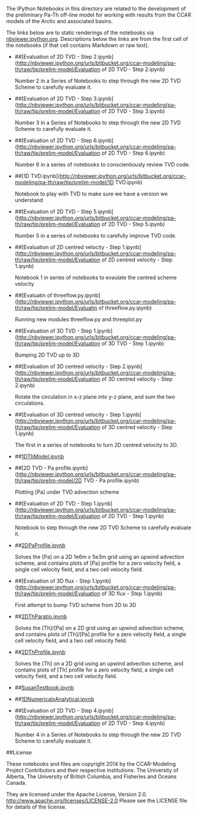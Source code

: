 The IPython Notebooks in this directory are related to the
development of the preliminary Pa-Th off-line model for working with
results from the CCAR models of the Arctic and associated basins.

The links below are to static renderings of the notebooks via
[nbviewer.ipython.org](http://nbviewer.ipython.org/).
Descriptions below the links are from the first cell of the notebooks
(if that cell contains Markdown or raw text).

* ##[Evaluation of 2D TVD - Step 2.ipynb](http://nbviewer.ipython.org/urls/bitbucket.org/ccar-modeling/pa-th/raw/tip/prelim-model/Evaluation of 2D TVD - Step 2.ipynb)  
    
    Number 2 in a Series of Notebooks to step through the new 2D TVD Scheme to carefully evaluate it.  

* ##[Evaluation of 2D TVD - Step 3.ipynb](http://nbviewer.ipython.org/urls/bitbucket.org/ccar-modeling/pa-th/raw/tip/prelim-model/Evaluation of 2D TVD - Step 3.ipynb)  
    
    Number 3 in a Series of Notebooks to step through the new 2D TVD Scheme to carefully evaluate it.  

* ##[Evaluation of 2D TVD - Step 6.ipynb](http://nbviewer.ipython.org/urls/bitbucket.org/ccar-modeling/pa-th/raw/tip/prelim-model/Evaluation of 2D TVD - Step 6.ipynb)  
    
    Number 6 in a series of notebooks to conscientiously review TVD code.  

* ##[1D TVD.ipynb](http://nbviewer.ipython.org/urls/bitbucket.org/ccar-modeling/pa-th/raw/tip/prelim-model/1D TVD.ipynb)  
    
    Notebook to play with TVD to make sure we have a version we understand  

* ##[Evaluation of 2D TVD - Step 5.ipynb](http://nbviewer.ipython.org/urls/bitbucket.org/ccar-modeling/pa-th/raw/tip/prelim-model/Evaluation of 2D TVD - Step 5.ipynb)  
    
    Number 5 in a series of notebooks to carefully improve TVD code.  

* ##[Evaluation of 2D centred velocity - Step 1.ipynb](http://nbviewer.ipython.org/urls/bitbucket.org/ccar-modeling/pa-th/raw/tip/prelim-model/Evaluation of 2D centred velocity - Step 1.ipynb)  
    
    Notebook 1 in series of notebooks to evaulate the centred scheme velocity  

* ##[Evaluatin of threeflow.py.ipynb](http://nbviewer.ipython.org/urls/bitbucket.org/ccar-modeling/pa-th/raw/tip/prelim-model/Evaluatin of threeflow.py.ipynb)  
    
    Running new modules threeflow.py and threeplot.py  

* ##[Evaluation of 3D TVD - Step 1.ipynb](http://nbviewer.ipython.org/urls/bitbucket.org/ccar-modeling/pa-th/raw/tip/prelim-model/Evaluation of 3D TVD - Step 1.ipynb)  
    
    Bumping 2D TVD up to 3D  

* ##[Evaluation of 3D centred velocity - Step 2.ipynb](http://nbviewer.ipython.org/urls/bitbucket.org/ccar-modeling/pa-th/raw/tip/prelim-model/Evaluation of 3D centred velocity - Step 2.ipynb)  
    
    Rotate the circulation in x-z plane into y-z plane, and sum the two circulations.  

* ##[Evaluation of 3D centred velocity - Step 1.ipynb](http://nbviewer.ipython.org/urls/bitbucket.org/ccar-modeling/pa-th/raw/tip/prelim-model/Evaluation of 3D centred velocity - Step 1.ipynb)  
    
    The first in a series of notebooks to turn 2D centred velocity to 3D.  

* ##[1DThModel.ipynb](http://nbviewer.ipython.org/urls/bitbucket.org/ccar-modeling/pa-th/raw/tip/prelim-model/1DThModel.ipynb)  
    
* ##[2D TVD - Pa profile.ipynb](http://nbviewer.ipython.org/urls/bitbucket.org/ccar-modeling/pa-th/raw/tip/prelim-model/2D TVD - Pa profile.ipynb)  
    
    Plotting [Pa] under TVD advection scheme  

* ##[Evaluation of 2D TVD - Step 1.ipynb](http://nbviewer.ipython.org/urls/bitbucket.org/ccar-modeling/pa-th/raw/tip/prelim-model/Evaluation of 2D TVD - Step 1.ipynb)  
    
    Notebook to step through the new 2D TVD Scheme to carefully evaluate it.  

* ##[2DPaProfile.ipynb](http://nbviewer.ipython.org/urls/bitbucket.org/ccar-modeling/pa-th/raw/tip/prelim-model/2DPaProfile.ipynb)  
    
    Solves the [Pa] on a 2D 1e6m x 5e3m grid using an upwind advection scheme, and contains plots of [Pa] profile for a zero velocity field, a single cell velocity field, and a two cell velocity field.  

* ##[Evaluation of 3D flux - Step 1.ipynb](http://nbviewer.ipython.org/urls/bitbucket.org/ccar-modeling/pa-th/raw/tip/prelim-model/Evaluation of 3D flux - Step 1.ipynb)  
    
    First attempt to bump TVD scheme from 2D to 3D  

* ##[2DThParatio.ipynb](http://nbviewer.ipython.org/urls/bitbucket.org/ccar-modeling/pa-th/raw/tip/prelim-model/2DThParatio.ipynb)  
    
    Solves the [Th]/[Pa] on a 2D grid using an upwind advection scheme, and contains plots of [Th]/[Pa] profile for a zero velocity field, a single cell velocity field, and a two cell velocity field.   

* ##[2DThProfile.ipynb](http://nbviewer.ipython.org/urls/bitbucket.org/ccar-modeling/pa-th/raw/tip/prelim-model/2DThProfile.ipynb)  
    
    Solves the [Th] on a 2D grid using an upwind advection scheme, and contains plots of [Th] profile for a zero velocity field, a single cell velocity field, and a two cell velocity field.  

* ##[SusanTestbook.ipynb](http://nbviewer.ipython.org/urls/bitbucket.org/ccar-modeling/pa-th/raw/tip/prelim-model/SusanTestbook.ipynb)  
    
* ##[1DNumericalxAnalytical.ipynb](http://nbviewer.ipython.org/urls/bitbucket.org/ccar-modeling/pa-th/raw/tip/prelim-model/1DNumericalxAnalytical.ipynb)  
    
* ##[Evaluation of 2D TVD - Step 4.ipynb](http://nbviewer.ipython.org/urls/bitbucket.org/ccar-modeling/pa-th/raw/tip/prelim-model/Evaluation of 2D TVD - Step 4.ipynb)  
    
    Number 4 in a Series of Notebooks to step through the new 2D TVD Scheme to carefully evaluate it.  


##License

These notebooks and files are copyright 2014
by the CCAR-Modeling Project Contributors
and their respective institutions: The University of Alberta,
The University of British Columbia,
and Fisheries and Oceans Canada.

They are licensed under the Apache License, Version 2.0.
http://www.apache.org/licenses/LICENSE-2.0
Please see the LICENSE file for details of the license.
